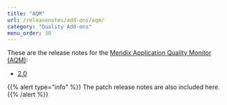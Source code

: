 ```yaml
---
title: "AQM"
url: /releasenotes/add-ons/aqm/
category: "Quality Add-ons"
menu_order: 30
---
```


These are the release notes for the [Mendix Application Quality Monitor (AQM)](/addons/aqm-addon/):

* [2.0](/releasenotes/add-ons/aqm-2.0/)

{{% alert type="info" %}}
The patch release notes are also included here.
{{% /alert %}}
